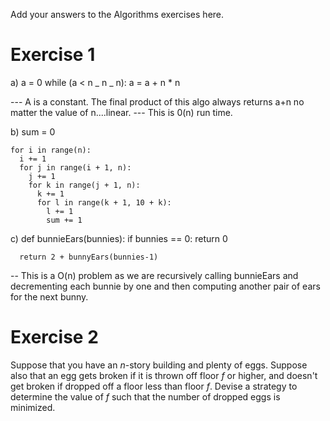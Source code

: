 Add your answers to the Algorithms exercises here.

# Exercise 1

a) a = 0
while (a < n _ n _ n):
a = a + n \* n

--- A is a constant. The final product of this algo always returns a+n no matter the value of n....linear.
--- This is 0(n) run time.

b) sum = 0

    for i in range(n):
      i += 1
      for j in range(i + 1, n):
        j += 1
        for k in range(j + 1, n):
          k += 1
          for l in range(k + 1, 10 + k):
            l += 1
            sum += 1

c) def bunnieEars(bunnies):
if bunnies == 0:
return 0

      return 2 + bunnyEars(bunnies-1)

-- This is a O(n) problem as we are recursively calling bunnieEars and decrementing each bunnie by one and then computing another pair of ears for the next bunny.

# Exercise 2

Suppose that you have an _n_-story building and plenty of eggs. Suppose also
that an egg gets broken if it is thrown off floor _f_ or higher, and doesn't get
broken if dropped off a floor less than floor _f_. Devise a strategy to
determine the value of _f_ such that the number of dropped eggs is minimized.
